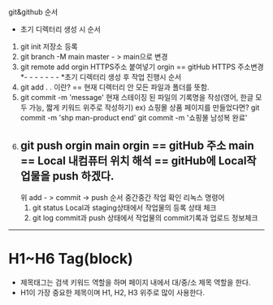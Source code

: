 git&github 순서
* 초기 디렉터리 생성 시 순서
1. git init 저장소 등록
2. git branch -M main
    master - > main으로 변경
3. git remote add orgin HTTPS주소 붙여넣기
    orgin == gitHub HTTPS 주소변경
*- - - - - - -
*초기 디렉터리 생성 후 작업 진행시 순서
1. git add .
    . 이란? == 현재 디렉터리 안 모든 파일과 폴더를 뜻함.
2. git commit -m 'message'
    현재 스테이징 된 파일의 기록명을 작성(영어, 한글 모두 가능, 짧게 키워드 위주로 작성하기)
    ex) 쇼핑몰 상품 페이지를 만들었다면?
    git commit -m 'shp man-product end'
    git commit -m '쇼핑몰 남성복 완료'
3. git push orgin main 
    orgin == gitHub 주소
    main == Local 내컴퓨터 위치
    해석 == gitHub에 Local작업물을 push 하겠다.
    ----------------------------------
    위 add - > commit -> push 순서 중간중간 작업 확인 리녹스 명령어
    1. git status
        Local과 staging상태에서 작업물의 등록 상태 체크
    2. git log
        commit과 push 상태에서 작업물의 commit기록과 업로드 정보체크
------------------------------------------
# H1~H6 Tag(block)
* 제목태그는 검색 키워드 역할을 하며 페이지 내에서 대/중/소 제목 역할을 한다.
* H1이 가장 중요한 제목이며 H1, H2, H3 위주로 많이 사용한다.